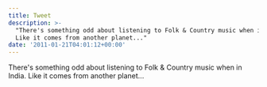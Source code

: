 ```yaml
---
title: Tweet
description: >-
  "There's something odd about listening to Folk & Country music when in India.
  Like it comes from another planet..."
date: '2011-01-21T04:01:12+00:00'
---
```

There's something odd about listening to Folk & Country music when in India. Like it comes from another planet...

